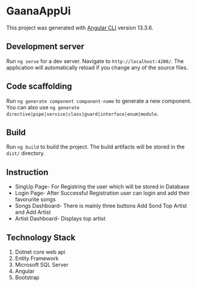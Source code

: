 # GaanaAppUi

This project was generated with [Angular CLI](https://github.com/angular/angular-cli) version 13.3.6.

## Development server

Run `ng serve` for a dev server. Navigate to `http://localhost:4200/`. The application will automatically reload if you change any of the source files.

## Code scaffolding

Run `ng generate component component-name` to generate a new component. You can also use `ng generate directive|pipe|service|class|guard|interface|enum|module`.

## Build

Run `ng build` to build the project. The build artifacts will be stored in the `dist/` directory.

## Instruction
<ul>
<li>SingUp Page- For Registring the user which will be stored in Database</li>
<li>Login Page- After Successful Registration user can login and add their favorurite songs</li>
<li>Songs Dashboard- There is mainly three buttons Add Sond Top Artist and Add Artist</li>
<li>Artist Dashboard- Displays top artist</li>
</ul> 

## Technology Stack

1) Dotnet core web api
2) Entity Framework
3) Microsoft SQL Server
4) Angular
5) Bootstrap



